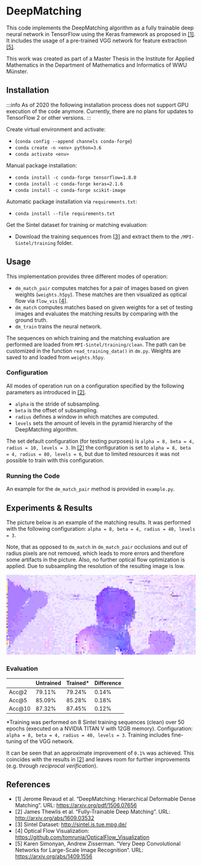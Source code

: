 # DeepMatching

This code implements the DeepMatching algorithm as a fully trainable deep neural network in TensorFlow using the Keras framework as proposed in [[1]](#1). It includes the usage of a pre-trained VGG network for feature extraction [[5]](#5).

This work was created as part of a Master Thesis in the Institute for Applied Mathematics in the Department of Mathematics and Informatics of WWU Münster.


## Installation
:::info
As of 2020 the following installation process does not support GPU execution of the code anymore. Currently, there are no plans for updates to TensorFlow 2 or other versions.
:::

Create virtual environment and activate:
+ (```conda config --append channels conda-forge```)
+ ```conda create -n <env> python=3.6```
+ ```conda activate <env>```

Manual package installation:
+ ```conda install -c conda-forge tensorflow=1.8.0```
+ ```conda install -c conda-forge keras=2.1.6```
+ ```conda install -c conda-forge scikit-image```



Automatic package installation via ```requirements.txt```:
+ ```conda install --file requirements.txt```

Get the Sintel dataset for training or matching evaluation:
+ Download the training sequences from [[3]](#3) and extract them to the `/MPI-Sintel/training` folder.


## Usage
This implementation provides three different modes of operation:
+ `dm_match_pair` computes matches for a pair of images based on given weights (`weights.h5py`). These matches are then visualized as optical flow via `flow_vis` [[4]](#4).
+ `dm_match` computes matches based on given weights for a set of testing images and evaluates the matching results by comparing with the ground truth.
+ `dm_train` trains the neural network. 

The sequences on which training and the matching evaluation are performed are loaded from `MPI-Sintel/training/clean`. The path can be customized in the function `read_training_data()`  in `dm.py`. Weights are saved to and loaded from `weights.h5py`.

### Configuration
All modes of operation run on a configuration specified by the following parameters as introduced in [[2]](#2).
+ `alpha` is the stride of subsampling.
+ `beta` is the offset of subsampling.
+ `radius` defines a window in which matches are computed.
+ `levels` sets the amount of levels in the pyramid hierarchy of the DeepMatching algorithm.

The set default configuration (for testing purposes) is `alpha = 8, beta = 4, radius = 10, levels = 3`. In [[2]](#2) the configuration is set to `alpha = 8, beta = 4, radius = 80, levels = 6`, but due to limited resources it was not possible to train with this configuration.


### Running the Code
An example for the `dm_match_pair` method is provided in `example.py`.

## Experiments & Results
The picture below is an example of the matching results. It was performed with the following configuration: `alpha = 8, beta = 4, radius = 40, levels = 3`. 

Note, that as opposed to `dm_match` in `dm_match_pair` occlusions and out of radius pixels are not removed, which leads to more errors and therefore some artifacts in the picture. Also, no further optical flow optimization is applied. Due to subsampling the resolution of the resulting image is low.


![](/images/example_alley_1.png)

### Evaluation
|  | Untrained | Trained* | Difference |
| -------- | -------- | -------- | -------- |
| Acc@2     |  79.11%    |   79.24%   |  0.14%    |
| Acc@5     |  85.09%    |   85.28%   |   0.18%   |
| Acc@10     |  87.32%    |    87.45%  |   0.12%   |

*Training was performed on 8 Sintel training sequences (clean) over 50 epochs (executed on a NVIDIA TITAN V with 12GB memory). Configuration: `alpha = 8, beta = 4, radius = 40, levels = 3`. Training includes fine-tuning of the VGG network.

It can be seen that an approximate improvement of `0.1%` was achieved. This coincides with the results in [[2]](#2) and leaves room for further improvements (e.g. through _reciprocal verification_).



## References
* <a id="1">[1]</a> Jerome Revaud et al. “DeepMatching: Hierarchical Deformable Dense Matching”. URL: https://arxiv.org/pdf/1506.07656
* <a id="2">[2]</a> James Thewlis et al. “Fully-Trainable Deep Matching”. URL: http://arxiv.org/abs/1609.03532
* <a id="3">[3]</a> Sintel Dataset: http://sintel.is.tue.mpg.de/
* <a id="4">[4]</a> Optical Flow Visualization: https://github.com/tomrunia/OpticalFlow_Visualization
* <a id="5">[5]</a> Karen Simonyan, Andrew Zisserman. “Very Deep Convolutional Networks for Large-Scale Image Recognition“. URL: https://arxiv.org/abs/1409.1556




